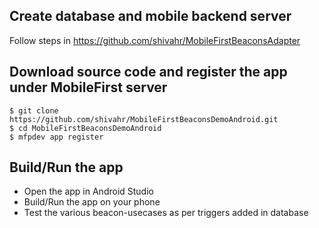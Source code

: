 
## Create database and mobile backend server
Follow steps in https://github.com/shivahr/MobileFirstBeaconsAdapter

## Download source code and register the app under MobileFirst server
```
$ git clone https://github.com/shivahr/MobileFirstBeaconsDemoAndroid.git
$ cd MobileFirstBeaconsDemoAndroid
$ mfpdev app register
```

## Build/Run the app
- Open the app in Android Studio
- Build/Run the app on your phone
- Test the various beacon-usecases as per triggers added in database
